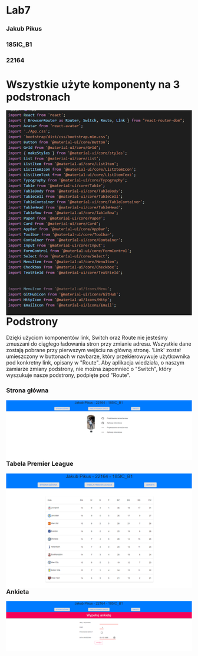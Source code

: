 # Lab7





<h3>Jakub Pikus</h3>
<h3>185IC_B1</h3>
<h3>22164</h3>


# Wszystkie użyte komponenty na 3 podstronach

<img src="zrzuty/4.png" alt="komponenty"  style="float: left;" />


# Podstrony


<p>Dzięki użyciom komponentów link, Switch oraz Route nie jesteśmy zmuszani do ciągłego ładowania stron przy zmianie adresu. 
Wszystkie dane zostają pobrane przy pierwszym wejściu na główną stronę. 'Link' został umieszczony w buttonach w navbarze, który przekierowywuje
użytkownika pod konkretny link, opisany w "Route". Aby aplikacja wiedziała, o naszym zamiarze zmiany podstrony, nie można zapomnieć o "Switch", który
wyszukuje nasze podstrony, podpięte pod "Route". </p>









<h3>Strona główna</h3>


<img src="zrzuty/1.png" alt="main"  style="float: left;" />


<h3>Tabela Premier League</h3>


<img src="zrzuty/2.png" alt="tabela"  style="float: left;" />


<h3>Ankieta</h3>


<img src="zrzuty/3.png" alt="ankieta"  style="float: left;" />
